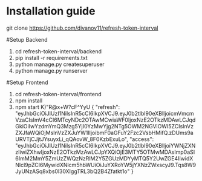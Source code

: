 # Installation guide

git clone https://github.com/divanov11/refresh-token-interval

#Setup Backend
1. cd refresh-token-interval/backend
2. pip install -r requirements.txt
3. python manage.py createsuperuser
4.  python manage.py runserver

#Setup Frontend

1. cd refresh-token-interval/frontend
2. npm install
3. npm start
K)"R@x+W?cF^YyU
{
    "refresh": "eyJhbGciOiJIUzI1NiIsInR5cCI6IkpXVCJ9.eyJ0b2tlbl90eXBlIjoicmVmcmVzaCIsImV4cCI6MTcyNDc2OTAwMCwiaWF0IjoxNzE2OTkzMDAwLCJqdGkiOiIwYzdmYmQ3Mzg5YjI0YzMwYjg2NTg5OWM2NGViOWI5ZCIsInVzZXJfaWQiOjMsInVzZXJuYW1lIjoibmF0aGFuY2Fzc2VsbHMifQ.zDUms9aURVTjCJjtJYsuyxLi_qQAovW_8F0KzbExuLo",
    "access": "eyJhbGciOiJIUzI1NiIsInR5cCI6IkpXVCJ9.eyJ0b2tlbl90eXBlIjoiYWNjZXNzIiwiZXhwIjoxNzE2OTkzMzAwLCJpYXQiOjE3MTY5OTMwMDAsImp0aSI6ImM2MmY5ZmUzZWQzNzRlM2Y5ZGUzMDYyMTQ5Y2UwZGE4IiwidXNlcl9pZCI6MywidXNlcm5hbWUiOiJuYXRoYW5jYXNzZWxscyJ9.Tqs8W9JyUNzASq8xbs0l30XIggTRL3bQ2B4Zfatkt1o"
}